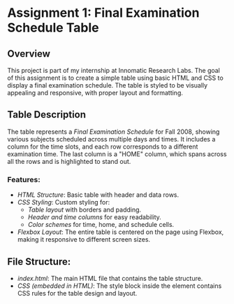 # Assignment 1: Final Examination Schedule Table

## Overview
This project is part of my internship at Innomatic Research Labs. The goal of this assignment is to create a simple table using basic HTML and CSS to display a final examination schedule. The table is styled to be visually appealing and responsive, with proper layout and formatting.

## Table Description
The table represents a *Final Examination Schedule* for Fall 2008, showing various subjects scheduled across multiple days and times. It includes a column for the time slots, and each row corresponds to a different examination time. The last column is a "HOME" column, which spans across all the rows and is highlighted to stand out.

### Features:
- *HTML Structure*: Basic table with header and data rows.
- *CSS Styling*: Custom styling for:
  - *Table layout* with borders and padding.
  - *Header and time columns* for easy readability.
  - *Color schemes* for time, home, and schedule cells.
- *Flexbox Layout*: The entire table is centered on the page using Flexbox, making it responsive to different screen sizes.
  
## File Structure:
- *index.html*: The main HTML file that contains the table structure.
- *CSS (embedded in HTML)*: The style block inside the <head> element contains CSS rules for the table design and layout.
